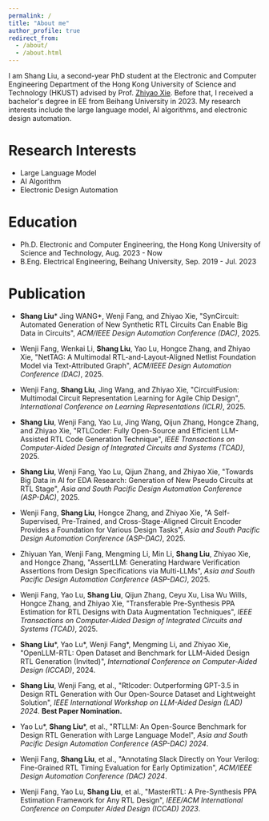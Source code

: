 ```yaml
---
permalink: /
title: "About me"
author_profile: true
redirect_from: 
  - /about/
  - /about.html
---
```


I am Shang Liu, a second-year PhD student at the Electronic and Computer Engineering Department of the Hong Kong University of Science and Technology (HKUST) advised by Prof. [Zhiyao Xie](https://zhiyaoxie.com/). Before that, I received a bachelor's degree in EE from Beihang University in 2023. My research interests include the large language model, AI algorithms, and electronic design automation. 

Research Interests
======
 * Large Language Model
 * AI Algorithm
 * Electronic Design Automation

Education
======
 * Ph.D. Electronic and Computer Engineering, the Hong Kong University of Science and Technology, Aug. 2023 - Now
 * B.Eng. Electrical Engineering, Beihang University, Sep. 2019 - Jul. 2023

Publication
======
* **Shang Liu**\* Jing WANG\*, Wenji Fang, and Zhiyao Xie, "SynCircuit: Automated Generation of New Synthetic RTL Circuits Can Enable Big Data in Circuits", *ACM/IEEE Design Automation Conference (DAC)*, 2025.

* Wenji Fang, Wenkai Li, **Shang Liu**, Yao Lu, Hongce Zhang, and Zhiyao Xie, "NetTAG: A Multimodal RTL-and-Layout-Aligned Netlist Foundation Model via Text-Attributed Graph", *ACM/IEEE Design Automation Conference (DAC)*, 2025.

* Wenji Fang, **Shang Liu**, Jing Wang, and Zhiyao Xie, "CircuitFusion: Multimodal Circuit Representation Learning for Agile Chip Design", *International Conference on Learning Representations (ICLR)*, 2025.

* **Shang Liu**, Wenji Fang, Yao Lu, Jing Wang, Qijun Zhang, Hongce Zhang, and Zhiyao Xie, "RTLCoder: Fully Open-Source and Efficient LLM-Assisted RTL Code Generation Technique", *IEEE Transactions on Computer-Aided Design of Integrated Circuits and Systems (TCAD)*, 2025.

* **Shang Liu**, Wenji Fang, Yao Lu, Qijun Zhang, and Zhiyao Xie, "Towards Big Data in AI for EDA Research: Generation of New Pseudo Circuits at RTL Stage", *Asia and South Pacific Design Automation Conference (ASP-DAC)*, 2025.

* Wenji Fang, **Shang Liu**, Hongce Zhang, and Zhiyao Xie, "A Self-Supervised, Pre-Trained, and Cross-Stage-Aligned Circuit Encoder Provides a Foundation for Various Design Tasks", *Asia and South Pacific Design Automation Conference (ASP-DAC)*, 2025.

* Zhiyuan Yan, Wenji Fang, Mengming Li, Min Li, **Shang Liu**, Zhiyao Xie, and Hongce Zhang, "AssertLLM: Generating Hardware Verification Assertions from Design Specifications via Multi-LLMs", *Asia and South Pacific Design Automation Conference (ASP-DAC)*, 2025.

* Wenji Fang, Yao Lu, **Shang Liu**, Qijun Zhang, Ceyu Xu, Lisa Wu Wills, Hongce Zhang, and Zhiyao Xie, "Transferable Pre-Synthesis PPA Estimation for RTL Designs with Data Augmentation Techniques", *IEEE Transactions on Computer-Aided Design of Integrated Circuits and Systems (TCAD)*, 2025.

* **Shang Liu**\*, Yao Lu\*, Wenji Fang\*, Mengming Li, and Zhiyao Xie, "OpenLLM-RTL: Open Dataset and Benchmark for LLM-Aided Design RTL Generation (Invited)", *International Conference on Computer-Aided Design (ICCAD)*, 2024.

* **Shang Liu**, Wenji Fang, et al., "Rtlcoder: Outperforming GPT-3.5 in Design RTL Generation with Our Open-Source Dataset and Lightweight Solution", *IEEE International Workshop on LLM-Aided Design (LAD) 2024*. **Best Paper Nomination.** 

* Yao Lu\*, **Shang Liu**\*, et al., "RTLLM: An Open-Source Benchmark for Design RTL Generation with Large Language Model", *Asia and South Pacific Design Automation Conference (ASP-DAC) 2024*.


* Wenji Fang, **Shang Liu**, et al., "Annotating Slack Directly on Your Verilog: Fine-Grained RTL Timing Evaluation for Early Optimization", *ACM/IEEE Design Automation Conference (DAC) 2024*.

* Wenji Fang, Yao Lu, **Shang Liu**, et al., "MasterRTL: A Pre-Synthesis PPA Estimation Framework for Any RTL Design", *IEEE/ACM International Conference on Computer Aided Design (ICCAD) 2023*.
